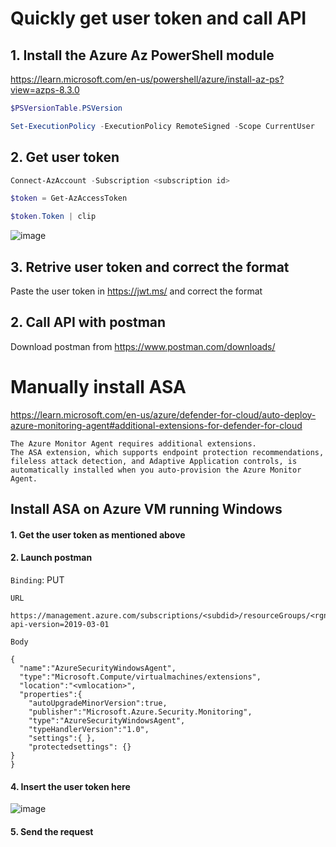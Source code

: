 # Quickly get user token and call API

## 1. Install the Azure Az PowerShell module
https://learn.microsoft.com/en-us/powershell/azure/install-az-ps?view=azps-8.3.0
```powershell
$PSVersionTable.PSVersion

Set-ExecutionPolicy -ExecutionPolicy RemoteSigned -Scope CurrentUser
```

## 2. Get user token

```powershell
Connect-AzAccount -Subscription <subscription id>

$token = Get-AzAccessToken

$token.Token | clip
```
![image](https://user-images.githubusercontent.com/96930989/210188454-74d8a6f2-9941-48b3-88d9-8b16bcc138dd.png)

## 3. Retrive user token and correct the format

Paste the user token in https://jwt.ms/ and correct the format



## 2. Call API with postman
Download postman from https://www.postman.com/downloads/

# Manually install ASA
https://learn.microsoft.com/en-us/azure/defender-for-cloud/auto-deploy-azure-monitoring-agent#additional-extensions-for-defender-for-cloud
```
The Azure Monitor Agent requires additional extensions. 
The ASA extension, which supports endpoint protection recommendations, fileless attack detection, and Adaptive Application controls, is automatically installed when you auto-provision the Azure Monitor Agent.
```

## Install ASA on Azure VM running Windows
#### 1. Get the user token as mentioned above
#### 2. Launch postman

`Binding`: PUT

`URL`
```
https://management.azure.com/subscriptions/<subdid>/resourceGroups/<rgname>/providers/Microsoft.Compute/virtualMachines/<vmname>/extensions/AzureSecurityWindowsAgent?api-version=2019-03-01
```

`Body`
```
{
  "name":"AzureSecurityWindowsAgent", 
  "type":"Microsoft.Compute/virtualmachines/extensions", 
  "location":"<vmlocation>", 
  "properties":{ 
    "autoUpgradeMinorVersion":true, 
    "publisher":"Microsoft.Azure.Security.Monitoring", 
    "type":"AzureSecurityWindowsAgent", 
    "typeHandlerVersion":"1.0",
    "settings":{ },
    "protectedsettings": {}
}
}
```
#### 4. Insert the user token here
![image](https://user-images.githubusercontent.com/96930989/210289242-15003c92-1406-4289-9cfd-a08e5cd7260f.png)

#### 5. Send the request
